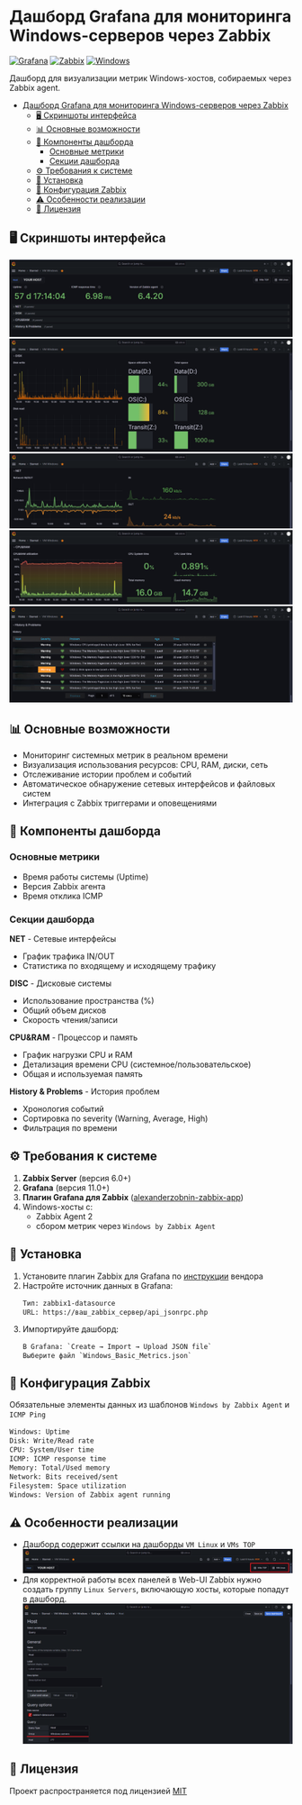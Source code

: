 # Дашборд Grafana для мониторинга Windows-серверов через Zabbix

[![Grafana](https://img.shields.io/badge/Grafana-F2F4F9?style=for-the-badge&logo=grafana&logoColor=orange&labelColor=F2F4F9)](https://grafana.com) [![Zabbix](https://img.shields.io/badge/Zabbix-D50000?style=for-the-badge&logo=zabbix&logoColor=white)](https://www.zabbix.com) [![Windows](https://img.shields.io/badge/Windows-0078D6?style=for-the-badge&logo=windows&logoColor=white)](https://www.microsoft.com/) 

Дашборд для визуализации метрик Windows-хостов, собираемых через Zabbix agent.

<!-- TOC tocDepth:2..3 chapterDepth:2..6 -->
- [Дашборд Grafana для мониторинга Windows-серверов через Zabbix](#дашборд-grafana-для-мониторинга-windows-серверов-через-zabbix)
  - [🖥️ Скриншоты интерфейса](#️-скриншоты-интерфейса)
  - [📊 Основные возможности](#-основные-возможности)
  - [🧩 Компоненты дашборда](#-компоненты-дашборда)
    - [Основные метрики](#основные-метрики)
    - [Секции дашборда](#секции-дашборда)
  - [⚙️ Требования к системе](#️-требования-к-системе)
  - [🚀 Установка](#-установка)
  - [🔧 Конфигурация Zabbix](#-конфигурация-zabbix)
  - [⚠️ Особенности реализации](#️-особенности-реализации)
  - [📄 Лицензия](#-лицензия)
<!-- /TOC -->

## 🖥️ Скриншоты интерфейса

![](./pics/new_windows.png)
![Секция 'DISC'](./pics/new_windows_disk.png)
![Секция 'NET'](./pics/new_windows_net.png)
![Секция 'CPU & RAM'](./pics/new_windows_cpuram.png)
![Секция 'History & Problems'](./pics/new_windows_problems.png)

## 📊 Основные возможности

- Мониторинг системных метрик в реальном времени
- Визуализация использования ресурсов: CPU, RAM, диски, сеть
- Отслеживание истории проблем и событий
- Автоматическое обнаружение сетевых интерфейсов и файловых систем
- Интеграция с Zabbix триггерами и оповещениями

## 🧩 Компоненты дашборда

### Основные метрики
- Время работы системы (Uptime)
- Версия Zabbix агента
- Время отклика ICMP

### Секции дашборда
**NET** - Сетевые интерфейсы
   - График трафика IN/OUT
   - Статистика по входящему и исходящему трафику
   
**DISC** - Дисковые системы
   - Использование пространства (%)
   - Общий объем дисков
   - Скорость чтения/записи
   
**CPU&RAM** - Процессор и память
   - График нагрузки CPU и RAM
   - Детализация времени CPU (системное/пользовательское)
   - Общая и используемая память
   
**History & Problems** - История проблем
   - Хронология событий
   - Сортировка по severity (Warning, Average, High)
   - Фильтрация по времени

## ⚙️ Требования к системе

1. **Zabbix Server** (версия 6.0+)
2. **Grafana** (версия 11.0+)
3. **Плагин Grafana для Zabbix** ([alexanderzobnin-zabbix-app](https://grafana.com/grafana/plugins/alexanderzobnin-zabbix-app/))
4. Windows-хосты с:
   - Zabbix Agent 2
   - сбором метрик через `Windows by Zabbix Agent`


## 🚀 Установка
1. Установите плагин Zabbix для Grafana по [инструкции](https://grafana.com/docs/plugins/alexanderzobnin-zabbix-app/latest/installation/) вендора
2. Настройте источник данных в Grafana:
    ```
    Тип: zabbix1-datasource
    URL: https://ваш_zabbix_сервер/api_jsonrpc.php
    ```
1. Импортируйте дашборд:
    ```
    В Grafana: `Create → Import → Upload JSON file`
    Выберите файл `Windows_Basic_Metrics.json`
    ```

## 🔧 Конфигурация Zabbix

Обязательные элементы данных из шаблонов `Windows by Zabbix Agent` и `ICMP Ping`
```plaintext
Windows: Uptime
Disk: Write/Read rate
CPU: System/User time
ICMP: ICMP response time
Memory: Total/Used memory
Network: Bits received/sent
Filesystem: Space utilization
Windows: Version of Zabbix agent running
```

## ⚠️ Особенности реализации
- Дашборд содержит ссылки на дашборды `VM Linux` и `VMs TOP`
![](./pics/links.png)
- Для корректной работы всех панелей в Web-UI Zabbix нужно создать группу `Linux Servers`, включающую хосты, которые попадут в дашборд.
![](./pics/required_hostgroup_in_zabbix.png)

## 📄 Лицензия
Проект распространяется под лицензией [MIT](./LICENSE.txt)